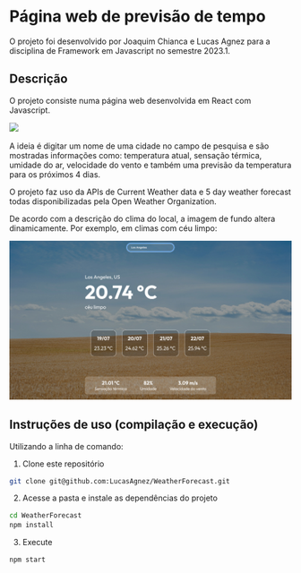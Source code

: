 # Página web de previsão de tempo 
O projeto foi desenvolvido por Joaquim Chianca e Lucas Agnez para a disciplina de Framework em Javascript no semestre 2023.1.

## Descrição
O projeto consiste numa página web desenvolvida em React com Javascript.

<img src="./assets/tela1.png">

A ideia é digitar um nome de uma cidade no campo de pesquisa e são mostradas informações como: temperatura atual, sensação térmica, umidade do ar, velocidade do vento e também uma previsão da temperatura para os próximos 4 dias.

O projeto faz uso da APIs de <a src="https://openweathermap.org/current">Current Weather data</a> e <a src="https://openweathermap.org/forecast5">5 day weather forecast</a> todas disponibilizadas pela <a src="https://openweathermap.org/">Open Weather Organization</a>.

De acordo com a descrição do clima do local, a imagem de fundo altera dinamicamente. Por exemplo, em climas com céu limpo:

<img src="./assets/tela2.jpeg">

## Instruções de uso (compilação e execução)
Utilizando a linha de comando:
1. Clone este repositório
```bash
git clone git@github.com:LucasAgnez/WeatherForecast.git
```
2. Acesse a pasta e instale as dependências do projeto
```bash
cd WeatherForecast
npm install
```
3. Execute
```bash
npm start
```
